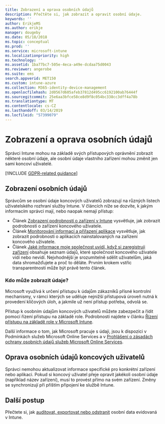 ```yaml
---
title: Zobrazení a oprava osobních údajů
description: Přečtěte si, jak zobrazit a opravit osobní údaje.
keywords: ''
author: ErikjeMS
ms.author: erikje
manager: dougeby
ms.date: 05/18/2018
ms.topic: conceptual
ms.prod: ''
ms.service: microsoft-intune
ms.localizationpriority: high
ms.technology: ''
ms.assetid: 1ba77bc7-505e-4eca-a49e-dcdaa75d0043
ms.reviewer: angerobe
ms.suite: ems
search.appverid: MET150
ms.custom: intune-azure
ms.collection: M365-identity-device-management
ms.openlocfilehash: 2d0567d605afeb37812d495cc6192100ab76444f
ms.sourcegitcommit: 25e6aa3bfce58ce8d9f8c054bc338cc3dff4a78b
ms.translationtype: MT
ms.contentlocale: cs-CZ
ms.lasthandoff: 03/14/2019
ms.locfileid: "57399079"
---
```

# <a name="view-and-correct-personal-data"></a>Zobrazení a oprava osobních údajů

Správci Intune mohou na základě svých přístupových oprávnění zobrazit některé osobní údaje, ale osobní údaje vlastního zařízení mohou změnit jen sami koncoví uživatelé.

[!INCLUDE [GDPR-related guidance](./includes/gdpr-dsr-and-stp-note.md)]


## <a name="view-personal-data"></a>Zobrazení osobních údajů

Správcům se osobní údaje koncových uživatelů zobrazují na různých listech uživatelského rozhraní služby Intune. V článcích níže se dozvíte, k jakým informacím správci mají, nebo naopak nemají přístup:
- Článek [Zobrazení podrobností o zařízení v Intune](device-inventory.md) vysvětluje, jak zobrazit podrobnosti o zařízení koncového uživatele.
- Článek [Monitorování informací a přiřazení aplikace](apps-monitor.md) vysvětluje, jak zobrazit podrobnosti o aplikacích nainstalovaných na zařízení koncového uživatele.
- Článek [Jaké informace moje společnost uvidí, když si zaregistruji zařízení](https://docs.microsoft.com/intune-user-help/what-info-can-your-company-see-when-you-enroll-your-device-in-intune) obsahuje seznam údajů, které společnost koncového uživatele vidí nebo nevidí. Nejvhodnější je srozumitelně sdělit uživatelům, jaká data shromažďujete a proč to děláte. Prvním krokem vstříc transparentnosti může být právě tento článek.

### <a name="who-can-view-the-data"></a>Kdo může zobrazit údaje?

Microsoft využívá k určení přístupu k údajům zákazníků přísné kontrolní mechanismy, v rámci kterých se uděluje nejnižší přístupová úroveň nutná k provedení klíčových úloh, a jakmile už není přístup potřeba, odvolá se. 

Přístup k osobním údajům koncových uživatelů můžete zabezpečit a řídit pomocí řízení přístupu na základě role. Podrobnosti najdete v článku [Řízení přístupu na základě role v Microsoft Intune](role-based-access-control.md).

Další informace o tom, jak Microsoft pracuje s údaji, jsou k dispozici v Podmínkách služeb Microsoft Online Services a v [Prohlášení o zásadách ochrany osobních údajů služeb Microsoft Online Services](http://go.microsoft.com/fwlink/p/?linkid=131004&clcid=0x409). 

## <a name="correct-end-user-personal-data"></a>Oprava osobních údajů koncových uživatelů

Správci nemohou aktualizovat informace specifické pro konkrétní zařízení nebo aplikaci. Pokud si koncový uživatel přeje opravit jakékoli osobní údaje (například název zařízení), musí to provést přímo na svém zařízení. Změny se synchronizují při příštím připojení ke službě Intune.


## <a name="next-steps"></a>Další postup

Přečtete si, jak [auditovat, exportovat nebo odstranit](privacy-data-audit-export-delete.md) osobní data evidovaná v Intune.
